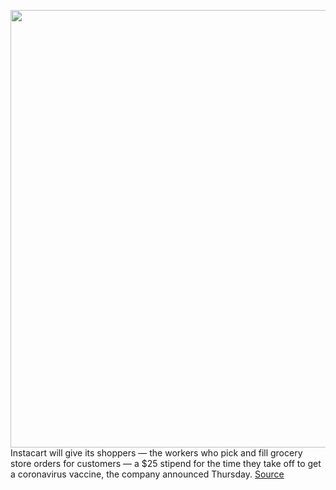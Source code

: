 <img src='https://cdn.vox-cdn.com/thumbor/d7s8N2EJYAk4_owPwzV4-X_VMeo=/0x0:5000x3750/1200x800/filters:focal(2100x1475:2900x2275)/cdn.vox-cdn.com/uploads/chorus_image/image/68668723/1084202690.jpg.0.jpg' width='700px' /><br/>
Instacart will give its shoppers — the workers who pick and fill grocery store orders for customers — a $25 stipend for the time they take off to get a coronavirus vaccine, the company announced Thursday.
<a href='https://www.theverge.com/2021/1/14/22230656/instacart-shoppers-pay-gig-economy-coronavirus-delivery-vaccine'> Source <a/>